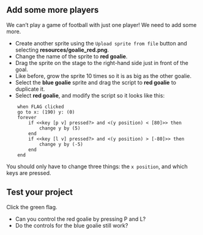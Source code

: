 ## Add some more players

We can’t play a game of football with just one player! We need to add some more.



+ Create another sprite using the `Upload sprite from file` button and selecting **resources/goalie_red.png**.
+ Change the name of the sprite to **red goalie**.
+ Drag the sprite on the stage to the right-hand side just in front of the goal.
+ Like before, grow the sprite 10 times so it is as big as the other goalie.
+ Select the **blue goalie** sprite and drag the script to **red goalie** to duplicate it.
+ Select **red goalie**, and modify the script so it looks like this:
```blocks
    when FLAG clicked
    go to x: (190) y: (0)
    forever
        if <<key [p v] pressed?> and <(y position) < [80]>> then
            change y by (5)
        end
        if <<key [l v] pressed?> and <(y position) > [-80]>> then
            change y by (-5)
        end
    end
```
  You should only have to change three things: the `x position`, and which keys are pressed.

## Test your project

Click the green flag.

+ Can you control the red goalie by pressing P and L?
+ Do the controls for the blue goalie still work?



